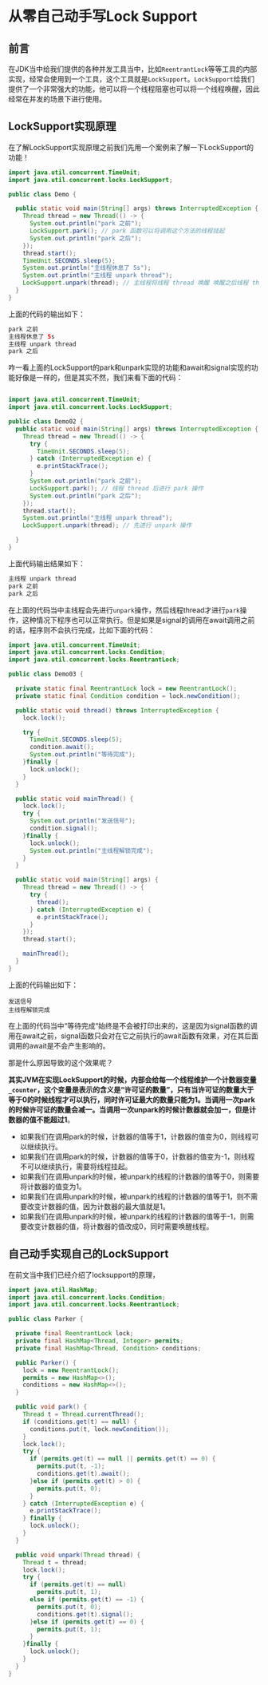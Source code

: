 # 从零自己动手写Lock Support

## 前言

在JDK当中给我们提供的各种并发工具当中，比如`ReentrantLock`等等工具的内部实现，经常会使用到一个工具，这个工具就是`LockSupport`。`LockSupport`给我们提供了一个非常强大的功能，他可以将一个线程阻塞也可以将一个线程唤醒，因此经常在并发的场景下进行使用。

## LockSupport实现原理

在了解LockSupport实现原理之前我们先用一个案例来了解一下LockSupport的功能！

```java
import java.util.concurrent.TimeUnit;
import java.util.concurrent.locks.LockSupport;

public class Demo {

  public static void main(String[] args) throws InterruptedException {
    Thread thread = new Thread(() -> {
      System.out.println("park 之前");
      LockSupport.park(); // park 函数可以将调用这个方法的线程挂起
      System.out.println("park 之后");
    });
    thread.start();
    TimeUnit.SECONDS.sleep(5);
    System.out.println("主线程休息了 5s");
    System.out.println("主线程 unpark thread");
    LockSupport.unpark(thread); // 主线程将线程 thread 唤醒 唤醒之后线程 thread 才可以继续执行
  }
}

```

上面的代码的输出如下：

```java
park 之前
主线程休息了 5s
主线程 unpark thread
park 之后
```

咋一看上面的LockSupport的park和unpark实现的功能和await和signal实现的功能好像是一样的，但是其实不然，我们来看下面的代码：

```java

import java.util.concurrent.TimeUnit;
import java.util.concurrent.locks.LockSupport;

public class Demo02 {
  public static void main(String[] args) throws InterruptedException {
    Thread thread = new Thread(() -> {
      try {
        TimeUnit.SECONDS.sleep(5);
      } catch (InterruptedException e) {
        e.printStackTrace();
      }
      System.out.println("park 之前");
      LockSupport.park(); // 线程 thread 后进行 park 操作 
      System.out.println("park 之后");
    });
    thread.start();
    System.out.println("主线程 unpark thread");
    LockSupport.unpark(thread); // 先进行 unpark 操作

  }
}
```

上面代码输出结果如下：

```java
主线程 unpark thread
park 之前
park 之后
```

在上面的代码当中主线程会先进行`unpark`操作，然后线程thread才进行`park`操作，这种情况下程序也可以正常执行。但是如果是signal的调用在await调用之前的话，程序则不会执行完成，比如下面的代码：

```java
import java.util.concurrent.TimeUnit;
import java.util.concurrent.locks.Condition;
import java.util.concurrent.locks.ReentrantLock;

public class Demo03 {

  private static final ReentrantLock lock = new ReentrantLock();
  private static final Condition condition = lock.newCondition();

  public static void thread() throws InterruptedException {
    lock.lock();

    try {
      TimeUnit.SECONDS.sleep(5);
      condition.await();
      System.out.println("等待完成");
    }finally {
      lock.unlock();
    }
  }

  public static void mainThread() {
    lock.lock();
    try {
      System.out.println("发送信号");
      condition.signal();
    }finally {
      lock.unlock();
      System.out.println("主线程解锁完成");
    }
  }

  public static void main(String[] args) {
    Thread thread = new Thread(() -> {
      try {
        thread();
      } catch (InterruptedException e) {
        e.printStackTrace();
      }
    });
    thread.start();

    mainThread();
  }
}

```

上面的代码输出如下：

```
发送信号
主线程解锁完成
```

在上面的代码当中“等待完成“始终是不会被打印出来的，这是因为signal函数的调用在await之前，signal函数只会对在它之前执行的await函数有效果，对在其后面调用的await是不会产生影响的。

那是什么原因导致的这个效果呢？

**其实JVM在实现LockSupport的时候，内部会给每一个线程维护一个计数器变量`_counter`，这个变量是表示的含义是“许可证的数量”，只有当许可证的数量大于等于0的时候线程才可以执行，同时许可证最大的数量只能为1。当调用一次park的时候许可证的数量会减一。当调用一次unpark的时候计数器就会加一，但是计数器的值不能超过1**。

- 如果我们在调用park的时候，计数器的值等于1，计数器的值变为0，则线程可以继续执行。
- 如果我们在调用park的时候，计数器的值等于0，计数器的值变为-1，则线程不可以继续执行，需要将线程挂起。
- 如果我们在调用unpark的时候，被unpark的线程的计数器的值等于0，则需要将计数器的值变为1。
- 如果我们在调用unpark的时候，被unpark的线程的计数器的值等于1，则不需要改变计数器的值，因为计数器的最大值就是1。
- 如果我们在调用unpark的时候，被unpark的线程的计数器的值等于-1，则需要改变计数器的值，将计数器的值改成0，同时需要唤醒线程。

## 自己动手实现自己的LockSupport

在前文当中我们已经介绍了locksupport的原理，



```java
import java.util.HashMap;
import java.util.concurrent.locks.Condition;
import java.util.concurrent.locks.ReentrantLock;

public class Parker {

  private final ReentrantLock lock;
  private final HashMap<Thread, Integer> permits;
  private final HashMap<Thread, Condition> conditions;

  public Parker() {
    lock = new ReentrantLock();
    permits = new HashMap<>();
    conditions = new HashMap<>();
  }

  public void park() {
    Thread t = Thread.currentThread();
    if (conditions.get(t) == null) {
      conditions.put(t, lock.newCondition());
    }
    lock.lock();
    try {
      if (permits.get(t) == null || permits.get(t) == 0) {
        permits.put(t, -1);
        conditions.get(t).await();
      }else if (permits.get(t) > 0) {
        permits.put(t, 0);
      }
    } catch (InterruptedException e) {
      e.printStackTrace();
    } finally {
      lock.unlock();
    }
  }

  public void unpark(Thread thread) {
    Thread t = thread;
    lock.lock();
    try {
      if (permits.get(t) == null)
        permits.put(t, 1);
      else if (permits.get(t) == -1) {
        permits.put(t, 0);
        conditions.get(t).signal();
      }else if (permits.get(t) == 0) {
        permits.put(t, 1);
      }
    }finally {
      lock.unlock();
    }
  }
}

```

